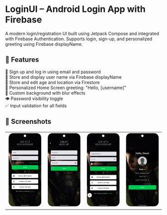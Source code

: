 # LoginUI – Android Login App with Firebase

A modern login/registration UI built using Jetpack Compose and integrated with Firebase Authentication. Supports login, sign-up, and personalized greeting using Firebase displayName.

## 📱 Features

🔐 Sign up and log in using email and password  
👤 Store and display user name via Firebase displayName  
📍 Store and edit age and location via Firestore  
👋 Personalized Home Screen greeting: "Hello, [username]"  
🎨 Custom background with blur effects  
👁️ Password visibility toggle  
✅ Input validation for all fields
 
<h2> 📸 Screenshots

<table>
  <tr>
    <td><img src="Login%20UI%20Screenshots/Screenshot_1.png" alt="Screenshot 1" width="300" /></td>
    <td><img src="Login%20UI%20Screenshots/Screenshot_2.png" alt="Screenshot 2" width="300" /></td>
    <td><img src="Login%20UI%20Screenshots/Screenshot_3.png" alt="Screenshot 3" width="300" /></td>
    <td><img src="Login%20UI%20Screenshots/Screenshot_4.png" alt="Screenshot 4" width="300" /></td>
  </tr>
</table>
